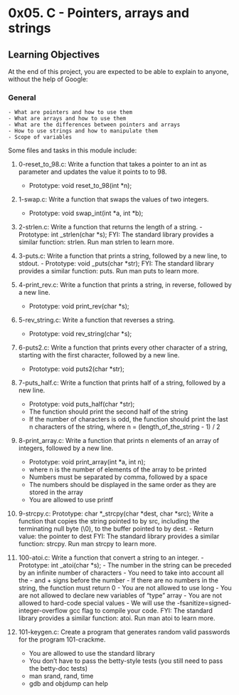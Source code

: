 # 0x05. C - Pointers, arrays and strings

## Learning Objectives

At the end of this project, you are expected to be able to explain to anyone, without the help of Google:

### General

    - What are pointers and how to use them
    - What are arrays and how to use them
    - What are the differences between pointers and arrays
    - How to use strings and how to manipulate them
    - Scope of variables

Some files and tasks in this module include:

1. 0-reset_to_98.c: Write a function that takes a pointer to an int as parameter and updates the value it points to to 98.

   - Prototype: void reset_to_98(int \*n);

2. 1-swap.c: Write a function that swaps the values of two integers.

   - Prototype: void swap_int(int *a, int *b);

3. 2-strlen.c: Write a function that returns the length of a string. - Prototype: int \_strlen(char \*s);
   FYI: The standard library provides a similar function: strlen. Run man strlen to learn more.

4. 3-puts.c: Write a function that prints a string, followed by a new line, to stdout. - Prototype: void \_puts(char \*str);
   FYI: The standard library provides a similar function: puts. Run man puts to learn more.

5. 4-print_rev.c: Write a function that prints a string, in reverse, followed by a new line.

   - Prototype: void print_rev(char \*s);

6. 5-rev_string.c: Write a function that reverses a string.

   - Prototype: void rev_string(char \*s);

7. 6-puts2.c: Write a function that prints every other character of a string, starting with the first character, followed by a new line.

   - Prototype: void puts2(char \*str);

8. 7-puts_half.c: Write a function that prints half of a string, followed by a new line.

   - Prototype: void puts_half(char \*str);
   - The function should print the second half of the string
   - If the number of characters is odd, the function should print the last n characters of the string, where n = (length_of_the_string - 1) / 2

9. 8-print_array.c: Write a function that prints n elements of an array of integers, followed by a new line.

   - Prototype: void print_array(int \*a, int n);
   - where n is the number of elements of the array to be printed
   - Numbers must be separated by comma, followed by a space
   - The numbers should be displayed in the same order as they are stored in the array
   - You are allowed to use printf

10. 9-strcpy.c: Prototype: char *\_strcpy(char *dest, char \*src);
    Write a function that copies the string pointed to by src, including the terminating null byte (\0), to the buffer pointed to by dest. - Return value: the pointer to dest
    FYI: The standard library provides a similar function: strcpy. Run man strcpy to learn more.

11. 100-atoi.c: Write a function that convert a string to an integer. - Prototype: int \_atoi(char \*s); - The number in the string can be preceded by an infinite number of characters - You need to take into account all the - and + signs before the number - If there are no numbers in the string, the function must return 0 - You are not allowed to use long - You are not allowed to declare new variables of “type” array - You are not allowed to hard-code special values - We will use the -fsanitize=signed-integer-overflow gcc flag to compile your code.
    FYI: The standard library provides a similar function: atoi. Run man atoi to learn more.

12. 101-keygen.c: Create a program that generates random valid passwords for the program 101-crackme.
    - You are allowed to use the standard library
    - You don’t have to pass the betty-style tests (you still need to pass the betty-doc tests)
    - man srand, rand, time
    - gdb and objdump can help
